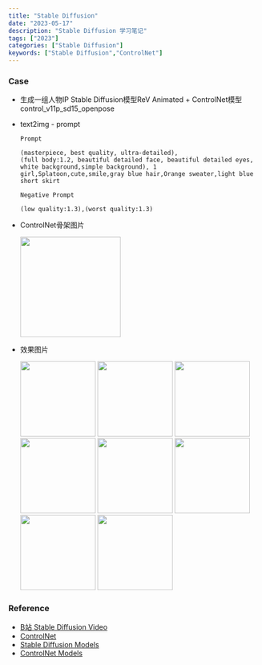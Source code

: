 ```yaml
---
title: "Stable Diffusion"
date: "2023-05-17"
description: "Stable Diffusion 学习笔记"
tags: ["2023"]
categories: ["Stable Diffusion"]
keywords: ["Stable Diffusion","ControlNet"]
---
```


### Case

* 生成一组人物IP Stable Diffusion模型ReV Animated + ControlNet模型 control_v11p_sd15_openpose
 - text2img - prompt
    ```text
    Prompt
    
    (masterpiece, best quality, ultra-detailed),
    (full body:1.2, beautiful detailed face, beautiful detailed eyes, white background,simple background), 1 girl,Splatoon,cute,smile,gray blue hair,Orange sweater,light blue short skirt
    
    Negative Prompt
    
    (low quality:1.3),(worst quality:1.3)
    ```
 - ControlNet骨架图片
    <div style="display:inline-block">
       <img src="https://quicksandznzn.github.io/image/sd/gj_01.png" width="200"/>
    </div>

 - 效果图片
    <div style="display:inline-block">
        <img style="display:inline-block" src="https://quicksandznzn.github.io/image/sd/rev_animated/p_01.png" width="150"/>
        <img style="display:inline-block" src="https://quicksandznzn.github.io/image/sd/rev_animated/p_02.png" width="150"/>
        <img style="display:inline-block" src="https://quicksandznzn.github.io/image/sd/rev_animated/p_03.png" width="150"/>
        <img style="display:inline-block" src="https://quicksandznzn.github.io/image/sd/rev_animated/p_04.png" width="150"/>
        <img style="display:inline-block" src="https://quicksandznzn.github.io/image/sd/rev_animated/p_05.png" width="150"/>
        <img style="display:inline-block" src="https://quicksandznzn.github.io/image/sd/rev_animated/p_06.png" width="150"/>
        <img style="display:inline-block" src="https://quicksandznzn.github.io/image/sd/rev_animated/p_07.png" width="150"/>
        <img style="display:inline-block" src="https://quicksandznzn.github.io/image/sd/rev_animated/p_08.png" width="150"/>
    </div>
   

    
### Reference

* [B站 Stable Diffusion Video](https://www.bilibili.com/video/BV1aa4y1P7DN/?buvid=Y44F7D42B547754048C780CC78FA6CD1998F&is_story_h5=false&mid=eF8v4%2FLWFESqpLnyZPQNVQ%3D%3D&p=1&plat_id=114&share_from=ugc&share_medium=iphone&share_plat=ios&share_session_id=0022706B-E27B-40A6-B2C3-CE5F3AF53DA3&share_source=WEIXIN&share_tag=s_i&timestamp=1684215349&unique_k=SEVFqoK&up_id=1279953518&vd_source=1512825885aa3883e6928f8c6e880314)
* [ControlNet](https://github.com/Mikubill/sd-webui-controlnet)
* [Stable Diffusion Models](https://civitai.com/)
* [ControlNet Models](https://huggingface.co/lllyasviel/ControlNet-v1-1/tree/main)